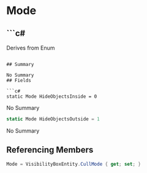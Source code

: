 # Mode

## ```c#
Derives from Enum
```

## Summary

No Summary
## Fields

```c#
static Mode HideObjectsInside = 0
```
No Summary
```c#
static Mode HideObjectsOutside = 1
```
No Summary
## Referencing Members

```c#
Mode = VisibilityBoxEntity.CullMode { get; set; } 
```
